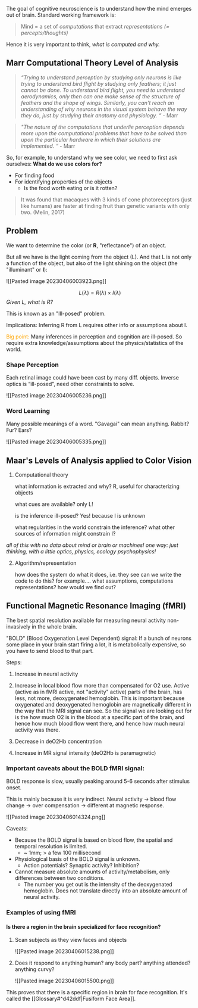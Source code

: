 The goal of cognitive neuroscience is to understand how the mind emerges out of brain. Standard working framework is:

> Mind = a set of *computations* that extract *representations (= percepts/thoughts)* 

Hence it is very important to think, *what is computed and why.*

## Marr Computational Theory Level of Analysis

>*“Trying to understand perception by studying only neurons is like trying to understand bird flight by studying only feathers; it just cannot be done. To understand bird flight, you need to understand aerodynamics, only then can one make sense of the structure of feathers and the shape of wings. Similarly, you can't reach an understanding of why neurons in the visual system behave the way they do, just by studying their anatomy and physiology. “* - Marr

>*"The nature of the computations that underlie perception depends more upon the computational problems that have to be solved than upon the particular hardware in which their solutions are implemented. “* - Marr


So, for example, to understand why we see color, we need to first ask ourselves: **What do we use colors for?**

- For finding food
- For identifying properties of the objects
	- Is the food worth eating or is it rotten?

> It was found that macaques with 3 kinds of cone photoreceptors (just like humans) are faster at finding fruit than genetic variants with only two. (Melin, 2017)


## Problem

We want to determine the color (or **R**, "reflectance") of an object.

But all we have is the light coming from the object (L). And that L is not only a function of the object, but also of the light shining on the object (the "illuminant" or **I**): 

![[Pasted image 20230406003923.png]]

$$ L(\lambda) = R(\lambda) \times I(\lambda) $$
*Given L, what is R?*

This is known as an "Ill-posed" problem.

Implications: Inferring R from L requires other info or assumptions about I. 

<span style="color:orange;">Big point: </span>Many inferences in perception and cognition are ill-posed. So require extra knowledge/assumptions about the physics/statistics of the world. 

### Shape Perception

Each retinal image could have been cast by many diff. objects. Inverse optics is “ill-posed”, need other constraints to solve.

![[Pasted image 20230406005236.png]]

### Word Learning

Many possible meanings of a word. "Gavagai" can mean anything. Rabbit? Fur? Ears?

![[Pasted image 20230406005335.png]] 


## Maar's Levels of Analysis applied to Color Vision

1. Computational theory

	what information is extracted and why? 
		R, useful for characterizing objects 
	
	what cues are available? 
		only L! 
	
	is the inference ill-posed? 
		Yes! because I is unknown 
		
	what regularities in the world constrain the inference? what other sources of information might constrain I?

  *all of this with no data about mind or brain or machines! one way: just thinking, with a little optics, physics, ecology psychophysics!*  
  
2. Algorithm/representation 

	  how does the system do what it does, i.e. they see can we write the code to do this? for example…. what assumptions, computations representations? how would we find out?


## Functional Magnetic Resonance Imaging (fMRI)

The best spatial resolution available for measuring neural activity non-invasively in the whole brain.

"BOLD" (Blood Oxygenation Level Dependent) signal: If a bunch of neurons some place in your brain start firing a lot, it is metabolically expensive, so you have to send blood to that part.

Steps:

1. Increase in neural activity

2. Increase in local blood flow more than compensated for O2 use. 
		Active (active as in fMRI active, not "activity" active) parts of the brain, has less, not more, deoxygenated hemoglobin. This is important because oxygenated and deoxygenated hemoglobin are magnetically different in the way that the MRI signal can see. So the signal we are looking out for is the how much O2 is in the blood at a specific part of the brain, and hence how much blood flow went there, and hence how much neural activity was there.
	
3.  Decrease in deO2Hb concentration

4.  Increase in MR signal intensity (deO2Hb is paramagnetic)


### Important caveats about the BOLD fMRI signal:

BOLD response is slow, usually peaking around 5-6 seconds after stimulus onset.

This is mainly because it is very indirect. Neural activity -> blood flow change -> over compensation -> different at magnetic response. 

![[Pasted image 20230406014324.png]]

Caveats:
 - Because the BOLD signal is based on blood flow, the spatial and temporal resolution is limited.
	 - ~ 1mm; > a few 100 millisecond
 - Physiological basis of the BOLD signal is unknown.
	 - Action potentials? Synaptic activity? Inhibition?
 - Cannot measure absolute amounts of activity/metabolism, only differences between two conditions.
	 - The number you get out is the intensity of the deoxygenated hemoglobin. Does not translate directly into an absolute amount of neural activity.

### Examples of using fMRI

#### Is there a region in the brain specialized for face recognition?

1. Scan subjects as they view faces and objects 

	![[Pasted image 20230406015238.png]]

2. Does it respond to anything human? any body part? anything attended? anything curvy?

	![[Pasted image 20230406015500.png]]


This proves that there is a specific region in brain for face recognition. It's called the [[Glossary#^d42ddf|Fusiform Face Area]].
